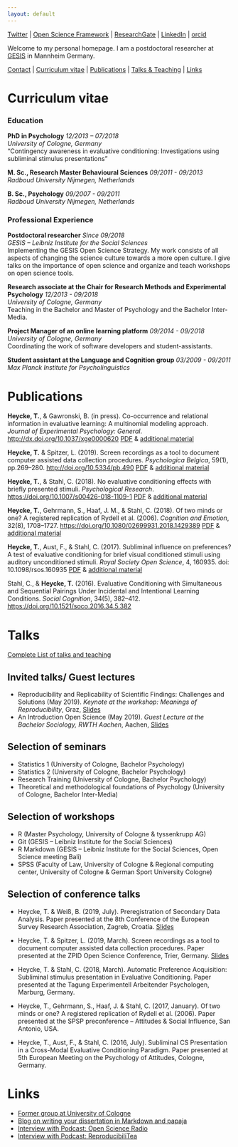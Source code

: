 ```yaml
---
layout: default
---
```


[Twitter](https://twitter.com/TobiasHeycke) |
[Open Science Framework](https://osf.io/q5eak/) |
[ResearchGate](https://www.researchgate.net/profile/Tobias_Heycke) |
[LinkedIn](https://de.linkedin.com/in/tobias-heycke-878a045a) |
[orcid](http://orcid.org/0000-0001-6358-6713)

Welcome to my personal homepage. I am a postdoctoral researcher at [GESIS](https://gesis.org) in Mannheim Germany.


[Contact](https://www.gesis.org/person/Tobias.Heycke) |
[Curriculum vitae](#curriculum-vitae) |
[Publications](#publications) |
[Talks & Teaching](#talks) |
[Links](#links)



<!--I am interesting in evaluative conditioning, subliminal influence and everything connected to Open Science in all disciplines, especially preregistration, R, RMarkdown, reproducible code, open science workshops, statistical methods.-->

# Curriculum vitae

### Education

**PhD in Psychology** *12/2013 – 07/2018* <br>
*University of Cologne, Germany* <br>
“Contingency awareness in evaluative conditioning: Investigations using subliminal stimulus presentations”

**M. Sc., Research Master Behavioural Sciences** *09/2011 - 09/2013* <br>
*Radboud University Nijmegen, Netherlands*

**B. Sc., Psychology** *09/2007 - 09/2011*<br>
*Radboud University Nijmegen, Netherlands*


### Professional Experience

**Postdoctoral researcher** *Since 09/2018* <br>
*GESIS – Leibniz Institute for the Social Sciences* <br>
Implementing the GESIS Open Science Strategy. 
My work consists of all aspects of changing the science culture towards a more open culture.
I give talks on the importance of open science and organize and teach workshops on open science tools.

**Research associate at the Chair for Research Methods and Experimental Psychology** *12/2013 - 09/2018* <br>
*University of Cologne, Germany* <br>
Teaching in the Bachelor and Master of Psychology and the Bachelor Inter-Media.

**Project Manager of an online learning platform** *09/2014 - 09/2018* <br>
*University of Cologne, Germany* <br>
Coordinating the work of software developers and student-assistants.

**Student assistant at the Language and Cognition group** *03/2009 - 09/2011* <br>
*Max Planck Institute for Psycholinguistics* <br>

# Publications

**Heycke, T.**, & Gawronski, B. (in press). Co-occurrence and relational information in evaluative learning: A multinomial modeling approach. *Journal of Experimental Psychology: General*. http://dx.doi.org/10.1037/xge0000620 [PDF](http://www.bertramgawronski.com/documents/HG_JEPG.pdf) & [additional material](https://osf.io/7ac4d/)

**Heycke, T.** & Spitzer, L. (2019). Screen recordings as a tool to document computer assisted data collection procedures. *Psychologica Belgica*, 59(1), pp.269–280. http://doi.org/10.5334/pb.490 [PDF](https://www.psychologicabelgica.com/articles/10.5334/pb.490/) & [additional material](https://osf.io/y6gbm/)

**Heycke, T.**, & Stahl, C. (2018). No evaluative conditioning effects with briefly presented stimuli. *Psychological Research*. https://doi.org/10.1007/s00426-018-1109-1 [PDF](https://psyarxiv.com/ujq4g/) & [additional material](https://osf.io/3dn7e/files/)

**Heycke, T.**, Gehrmann, S., Haaf, J. M., & Stahl, C. (2018). Of two minds or one? A registered replication of Rydell et al. (2006). *Cognition and Emotion*, 32(8), 1708–1727. https://doi.org/10.1080/02699931.2018.1429389 [PDF](https://osf.io/tsvkd/) & [additional material](https://osf.io/c57sr/)

**Heycke, T.**, Aust, F., & Stahl, C. (2017). Subliminal influence on preferences? A test of evaluative conditioning for brief visual conditioned stimuli using auditory unconditioned stimuli. *Royal Society Open Science*, 4, 160935. doi: 10.1098/rsos.160935 [PDF](https://doi.org/10.1098/rsos.160935) & [additional material](https://osf.io/cx5eh/)

Stahl, C., & **Heycke, T.** (2016). Evaluative Conditioning with Simultaneous and Sequential Pairings Under Incidental and Intentional Learning Conditions. *Social Cognition*, 34(5), 382–412. https://doi.org/10.1521/soco.2016.34.5.382


# Talks

[Complete List of talks and teaching](pages/talks.md)

## Invited talks/ Guest lectures

- Reproducibility and Replicability of Scientific Findings: Challenges and Solutions (May 2019). *Keynote at the workshop: Meanings of Reproducibility*, Graz, [Slides](https://osf.io/38v9g/)
- An Introduction Open Science (May 2019). *Guest Lecture at the Bachelor Sociology, RWTH Aachen*, Aachen, [Slides](https://osf.io/cmz7t/) 

## Selection of seminars

- Statistics 1 (University of Cologne, Bachelor Psychology)
- Statistics 2 (University of Cologne, Bachelor Psychology)
- Research Training (University of Cologne, Bachelor Psychology)
- Theoretical and methodological foundations of Psychology (University of Cologne, Bachelor Inter-Media)

## Selection of workshops

- R (Master Psychology, University of Cologne & tyssenkrupp AG)
- Git (GESIS – Leibniz Institute for the Social Sciences)
- R Markdown (GESIS – Leibniz Institute for the Social Sciences, Open Science meeting Bali)
- SPSS (Faculty of Law, University of Cologne & Regional computing center, University of Cologne & German Sport University Cologne)

## Selection of conference talks

- Heycke, T. & Weiß, B. (2019, July). Preregistration of Secondary Data Analysis. Paper presented at the 8th Conference of the European Survey Research Association, Zagreb, Croatia. [Slides](https://osf.io/cqb47/) 

- Heycke, T. & Spitzer, L. (2019, March). Screen recordings as a tool to document computer assisted data collection procedures. Paper presented at the ZPID Open Science Conference, Trier, Germany. [Slides](https://osf.io/cbpu9/)

- Heycke, T. & Stahl, C. (2018, March). Automatic Preference Acquisition: Subliminal stimulus presentation in Evaluative Conditioning. Paper presented at the Tagung Experimentell Arbeitender Psychologen, Marburg, Germany.

- Heycke, T., Gehrmann, S., Haaf, J. & Stahl, C. (2017, January). Of two minds or one? A registered replication of Rydell et al. (2006). Paper presented at the SPSP preconference – Attitudes & Social Influence, San Antonio, USA.

- Heycke, T., Aust, F., & Stahl, C. (2016, July). Subliminal CS Presentation in a Cross-Modal Evaluative Conditioning Paradigm. Paper presented at 5th European Meeting on the Psychology of Attitudes, Cologne, Germany.

<!--
# Nice twitter mentions

<blockquote class="twitter-tweet"><p lang="en" dir="ltr">I was using git for quite a while but never understood what I was really doing. Thanks to <a href="https://twitter.com/TobiasHeycke?ref_src=twsrc%5Etfw">@TobiasHeycke</a> great workshop I feel way more confident now :D <a href="https://twitter.com/hashtag/SIPS2019?src=hash&amp;ref_src=twsrc%5Etfw">#SIPS2019</a></p>&mdash; Patrick Klaiber (@tuning_fork) <a href="https://twitter.com/tuning_fork/status/1148237451900702721?ref_src=twsrc%5Etfw">July 8, 2019</a></blockquote> <script async src="https://platform.twitter.com/widgets.js" charset="utf-8"></script> 

<br> 

<blockquote class="twitter-tweet"><p lang="en" dir="ltr">Really enjoyed reading this by <a href="https://twitter.com/TobiasHeycke?ref_src=twsrc%5Etfw">@TobiasHeycke</a> and <a href="https://twitter.com/Lisa__Spitzer?ref_src=twsrc%5Etfw">@Lisa__Spitzer</a> <br><br>(Screen)recordings should be available not just as a supplement though. How are we going to make that happen? :)<a href="https://t.co/T0zKLwRwUD">https://t.co/T0zKLwRwUD</a></p>&mdash; chris hartgerink (@chartgerink) <a href="https://twitter.com/chartgerink/status/1151863121188937728?ref_src=twsrc%5Etfw">July 18, 2019</a></blockquote> <script async src="https://platform.twitter.com/widgets.js" charset="utf-8"></script> 

<br> 

<blockquote class="twitter-tweet"><p lang="en" dir="ltr"><a href="https://twitter.com/TobiasHeycke?ref_src=twsrc%5Etfw">@TobiasHeycke</a>&#39;s great keynote <a href="https://twitter.com/GrazOpenScience?ref_src=twsrc%5Etfw">@GrazOpenScience</a>, &quot;Reproducibility and replicability <br>of scientific findings: challenges and solutions&quot;, can be found at <a href="https://t.co/7eqlgaDELR">https://t.co/7eqlgaDELR</a></p>&mdash; Matthias Apfelthaler (@m_apfelthaler) <a href="https://twitter.com/m_apfelthaler/status/1129306966331940864?ref_src=twsrc%5Etfw">May 17, 2019</a></blockquote> <script async src="https://platform.twitter.com/widgets.js" charset="utf-8"></script> 

<br> 

<blockquote class="twitter-tweet"><p lang="en" dir="ltr">GESIS has Open Science as a central strategic goal. Really cool how institutions are implementing these practices! Also lucky for them they were able to hire <a href="https://twitter.com/TobiasHeycke?ref_src=twsrc%5Etfw">@TobiasHeycke</a> as their open science enthusiast <a href="https://twitter.com/hashtag/ossc19?src=hash&amp;ref_src=twsrc%5Etfw">#ossc19</a> <a href="https://t.co/L2spPR5xOl">https://t.co/L2spPR5xOl</a></p>&mdash; Julia Rohrer (@dingding_peng) <a href="https://twitter.com/dingding_peng/status/1089163794088161282?ref_src=twsrc%5Etfw">January 26, 2019</a></blockquote> <script async src="https://platform.twitter.com/widgets.js" charset="utf-8"></script> 
-->


# Links

- [Former group at University of Cologne](http://methexp.uni-koeln.de/)
- [Blog on writing your dissertation in Markdown and papaja](http://rpubs.com/theycke/380678)
- [Interview with Podcast: Open Science Radio](http://www.openscienceradio.org/2019/03/19/osr156-open-science-strategy-error-culture-incentives-etc-oscibar-en/)
- [Interview with Podcast: ReproducibiliTea](https://soundcloud.com/reproducibilitea/episode-17-lisa-spitzer-and-tobias-heycke)